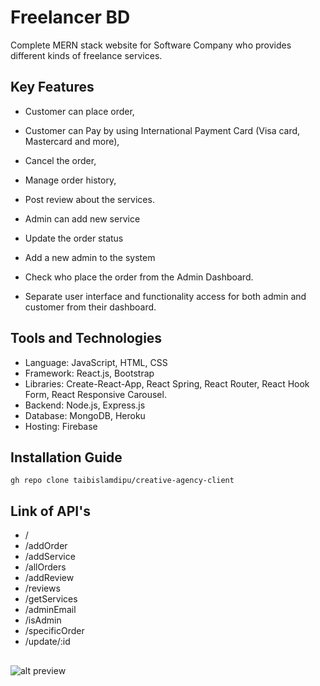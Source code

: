 
# Freelancer BD

Complete MERN stack website for Software Company who provides different kinds of freelance services. 

## Key Features

* Customer can place order,
* Customer can Pay by using International Payment Card (Visa card, Mastercard and more),
* Cancel the order,
* Manage order history,
* Post review about the services.

* Admin can add new service
* Update the order status
* Add a new admin to the system
* Check who place the order from the Admin Dashboard.

* Separate user interface and functionality access for both admin and customer from their dashboard.

## Tools and Technologies

* Language: JavaScript, HTML, CSS
* Framework: React.js, Bootstrap
* Libraries: Create-React-App, React Spring, React Router, React Hook Form, React Responsive Carousel.
* Backend: Node.js, Express.js
* Database: MongoDB, Heroku
* Hosting: Firebase

## Installation Guide

`gh repo clone taibislamdipu/creative-agency-client`

## Link of API's

* /
* /addOrder
* /addService
* /allOrders
* /addReview
* /reviews
* /getServices
* /adminEmail
* /isAdmin
* /specificOrder
* /update/:id

##

![alt preview](https://i.imgur.com/ca2lYK4.gif)





